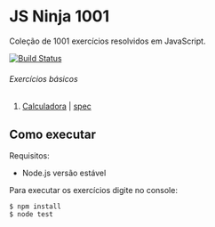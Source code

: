 # JS Ninja 1001

Coleção de 1001 exercícios resolvidos em JavaScript.

[![Build Status](https://travis-ci.org/felipefontoura/js-ninja-1001.svg?branch=master)](https://travis-ci.org/felipefontoura/js-ninja-1001)

###### Exercícios básicos

1. [Calculadora](src/basic/calculator.js) | [spec](spec/basic/calculatorSpec.js)

## Como executar

Requisitos:

* Node.js versão estável

Para executar os exercícios digite no console:

```
$ npm install
$ node test
```
